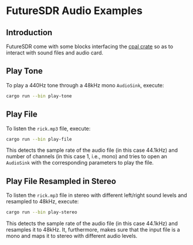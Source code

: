 FutureSDR Audio Examples
========================

## Introduction

FutureSDR come with some blocks interfacing the [cpal
crate](https://crates.io/crates/cpal) so as to interact with sound files and
audio card.

## Play Tone

To play a 440Hz tone through a 48kHz mono `AudioSink`, execute:
```sh
cargo run --bin play-tone
```

## Play File

To listen the `rick.mp3` file, execute:
```sh
cargo run --bin play-file
```

This detects the sample rate of the audio file (in this case 44.1kHz) and number
of channels (in this case 1, i.e., mono) and tries to open an `AudioSink` with
the corresponding parameters to play the file.

## Play File Resampled in Stereo

To listen the `rick.mp3` file in stereo with different left/right sound levels
and resampled to 48kHz, execute:

```sh
cargo run --bin play-stereo
```

This detects the sample rate of the audio file (in this case 44.1kHz) and
resamples it to 48kHz. It, furthermore, makes sure that the input file is a mono
and maps it to stereo with different audio levels.
